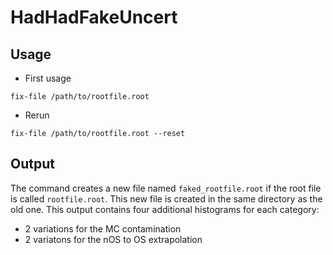 # HadHadFakeUncert
## Usage
* First usage
```
fix-file /path/to/rootfile.root
```
* Rerun
```
fix-file /path/to/rootfile.root --reset
```

## Output
The command creates a new file named `faked_rootfile.root` if the root file is called `rootfile.root`. This new file is created in the 
same directory as the old one.
This output contains four additional histograms for each category:
* 2 variations for the MC contamination
* 2 variatons for the nOS to OS extrapolation
